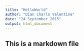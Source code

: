 ```yaml
---
title: "HelloWorld"
author: "Dian Charlo Valentine"
date: "24 September 2015"
output: html_document
---
```


## This is a markdown file
